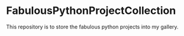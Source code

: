 # FabulousPythonProjectCollection
This repository is to store the fabulous python projects into my gallery.
